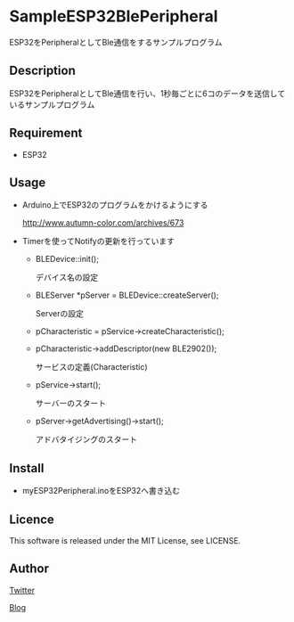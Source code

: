 SampleESP32BlePeripheral
====
ESP32をPeripheralとしてBle通信をするサンプルプログラム

## Description
ESP32をPeripheralとしてBle通信を行い、1秒毎ごとに6コのデータを送信しているサンプルプログラム


## Requirement
* ESP32

## Usage
* Arduino上でESP32のプログラムをかけるようにする

    http://www.autumn-color.com/archives/673

* Timerを使ってNotifyの更新を行っています

    * BLEDevice::init();

        デバイス名の設定


    * BLEServer *pServer = BLEDevice::createServer();

        Serverの設定

    * pCharacteristic = pService->createCharacteristic();

    * pCharacteristic->addDescriptor(new BLE2902());

        サービスの定義(Characteristic)

    * pService->start();

        サーバーのスタート

    * pServer->getAdvertising()->start();

        アドバタイジングのスタート

## Install
* myESP32Peripheral.inoをESP32へ書き込む

## Licence
This software is released under the MIT License, see LICENSE.

## Author
[Twitter](https://twitter.com/momijinn_aka)

[Blog](http://www.autumn-color.com/)